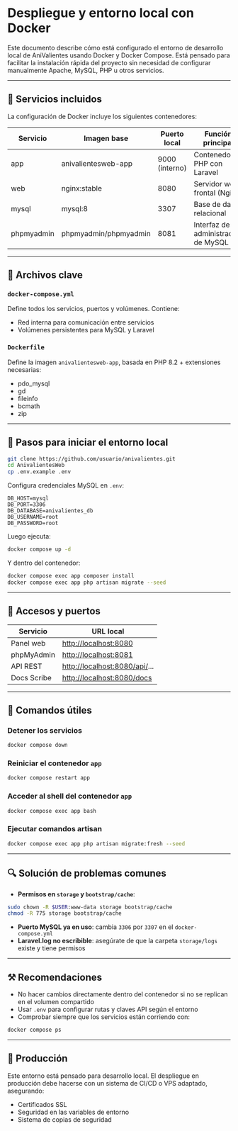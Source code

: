 # Despliegue y entorno local con Docker

Este documento describe cómo está configurado el entorno de desarrollo local de AniValientes usando Docker y Docker Compose. Está pensado para facilitar la instalación rápida del proyecto sin necesidad de configurar manualmente Apache, MySQL, PHP u otros servicios.

---

## 🚀 Servicios incluidos

La configuración de Docker incluye los siguientes contenedores:

| Servicio   | Imagen base           | Puerto local   | Función principal                   |
| ---------- | --------------------- | -------------- | ----------------------------------- |
| app        | anivalientesweb-app   | 9000 (interno) | Contenedor PHP con Laravel          |
| web        | nginx\:stable         | 8080           | Servidor web frontal (Nginx)        |
| mysql      | mysql:8               | 3307           | Base de datos relacional            |
| phpmyadmin | phpmyadmin/phpmyadmin | 8081           | Interfaz de administración de MySQL |

---

## 📁 Archivos clave

### `docker-compose.yml`

Define todos los servicios, puertos y volúmenes. Contiene:

* Red interna para comunicación entre servicios
* Volúmenes persistentes para MySQL y Laravel

### `Dockerfile`

Define la imagen `anivalientesweb-app`, basada en PHP 8.2 + extensiones necesarias:

* pdo\_mysql
* gd
* fileinfo
* bcmath
* zip

---

## 🚧 Pasos para iniciar el entorno local

```bash
git clone https://github.com/usuario/anivalientes.git
cd AnivalientesWeb
cp .env.example .env
```

Configura credenciales MySQL en `.env`:

```
DB_HOST=mysql
DB_PORT=3306
DB_DATABASE=anivalientes_db
DB_USERNAME=root
DB_PASSWORD=root
```

Luego ejecuta:

```bash
docker compose up -d
```

Y dentro del contenedor:

```bash
docker compose exec app composer install
docker compose exec app php artisan migrate --seed
```

---

## 🔑 Accesos y puertos

| Servicio    | URL local                                                   |
| ----------- | ----------------------------------------------------------- |
| Panel web   | [http://localhost:8080](http://localhost:8080)              |
| phpMyAdmin  | [http://localhost:8081](http://localhost:8081)              |
| API REST    | [http://localhost:8080/api/](http://localhost:8080/api/)... |
| Docs Scribe | [http://localhost:8080/docs](http://localhost:8080/docs)    |

---

## 🔧 Comandos útiles

### Detener los servicios

```bash
docker compose down
```

### Reiniciar el contenedor `app`

```bash
docker compose restart app
```

### Acceder al shell del contenedor `app`

```bash
docker compose exec app bash
```

### Ejecutar comandos artisan

```bash
docker compose exec app php artisan migrate:fresh --seed
```

---

## 🔍 Solución de problemas comunes

* **Permisos en `storage` y `bootstrap/cache`**:

```bash
sudo chown -R $USER:www-data storage bootstrap/cache
chmod -R 775 storage bootstrap/cache
```

* **Puerto MySQL ya en uso**: cambia `3306` por `3307` en el `docker-compose.yml`
* **Laravel.log no escribible**: asegúrate de que la carpeta `storage/logs` existe y tiene permisos

---

## ⚒️ Recomendaciones

* No hacer cambios directamente dentro del contenedor si no se replican en el volumen compartido
* Usar `.env` para configurar rutas y claves API según el entorno
* Comprobar siempre que los servicios están corriendo con:

```bash
docker compose ps
```

---

## 🚤 Producción

Este entorno está pensado para desarrollo local. El despliegue en producción debe hacerse con un sistema de CI/CD o VPS adaptado, asegurando:

* Certificados SSL
* Seguridad en las variables de entorno
* Sistema de copias de seguridad
